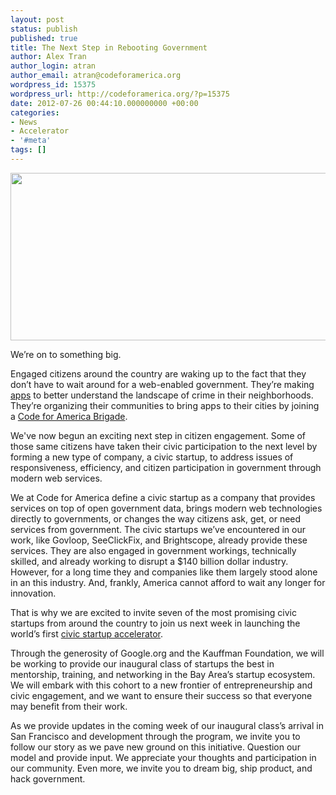 ```yaml
---
layout: post
status: publish
published: true
title: The Next Step in Rebooting Government
author: Alex Tran
author_login: atran
author_email: atran@codeforamerica.org
wordpress_id: 15375
wordpress_url: http://codeforamerica.org/?p=15375
date: 2012-07-26 00:44:10.000000000 +00:00
categories:
- News
- Accelerator
- '#meta'
tags: []
---
```

<p style="text-align: center;"><a href="http://codeforamerica.org/wp-content/uploads/2012/07/Accelerator-Logo.jpg"><img class="size-large wp-image-15379 aligncenter" title="Accelerator Logo" src="http://codeforamerica.org/wp-content/uploads/2012/07/Accelerator-Logo-1024x477.jpg" alt="" width="576" height="268" /></a></p>
We’re on to something big.

Engaged citizens around the country are waking up to the fact that they don’t have to wait around for a web-enabled government. They’re making <a href="http://oakland.crimespotting.org/">apps</a> to better understand the landscape of crime in their neighborhoods. They’re organizing their communities to bring apps to their cities by joining a <a href="http://brigade.codeforamerica.org/">Code for America Brigade</a>.

We've now begun an exciting next step in citizen engagement. Some of those same citizens have taken their civic participation to the next level by forming a new type of company, a civic startup, to address issues of responsiveness, efficiency, and citizen participation in government through modern web services.

We at Code for America define a civic startup as a company that provides services on top of open government data, brings modern web technologies directly to governments, or changes the way citizens ask, get, or need services from government. The civic startups we’ve encountered in our work, like Govloop, SeeClickFix, and Brightscope, already provide these services. They are also engaged in government workings, technically skilled, and already working to disrupt a $140 billion dollar industry. However, for a long time they and companies like them largely stood alone in an this industry. And, frankly, America cannot afford to wait any longer for innovation.

That is why we are excited to invite seven of the most promising civic startups from around the country to join us next week in launching the world’s first <a href="http://codeforamerica.org/accelerator/">civic startup accelerator</a>.

Through the generosity of Google.org and the Kauffman Foundation, we will be working to provide our inaugural class of startups the best in mentorship, training, and networking in the Bay Area’s startup ecosystem. We will embark with this cohort to a new frontier of entrepreneurship and civic engagement, and we want to ensure their success so that everyone may benefit from their work.

As we provide updates in the coming week of our inaugural class’s arrival in San Francisco and development through the program, we invite you to follow our story as we pave new ground on this initiative. Question our model and provide input. We appreciate your thoughts and participation in our community. Even more, we invite you to dream big, ship product, and hack government.
